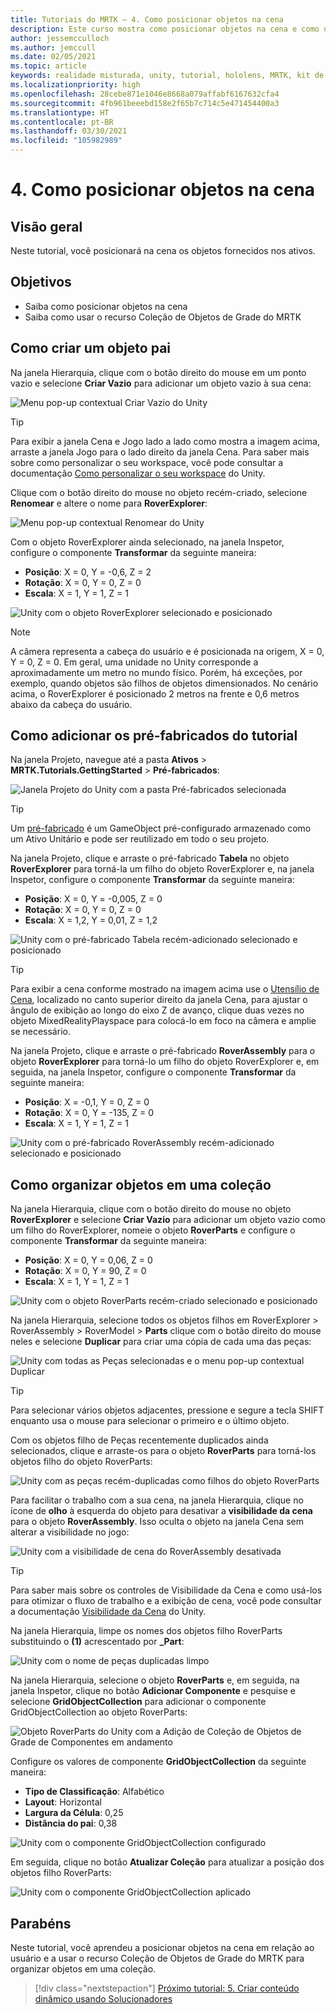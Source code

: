 ```yaml
---
title: Tutoriais do MRTK – 4. Como posicionar objetos na cena
description: Este curso mostra como posicionar objetos na cena e como usar o MRTK (Kit de Ferramentas de Realidade Misturada) para organizar objetos em uma grade.
author: jessemcculloch
ms.author: jemccull
ms.date: 02/05/2021
ms.topic: article
keywords: realidade misturada, unity, tutorial, hololens, MRTK, kit de ferramentas de realidade misturada, UWP, solucionadores, coleção de objetos de grade
ms.localizationpriority: high
ms.openlocfilehash: 28cebe871e1046e8668a079affabf6167632cfa4
ms.sourcegitcommit: 4fb961beeebd158e2f65b7c714c5e471454400a3
ms.translationtype: HT
ms.contentlocale: pt-BR
ms.lasthandoff: 03/30/2021
ms.locfileid: "105982989"
---
```

# <a name="4-positioning-objects-in-the-scene"></a>4. Como posicionar objetos na cena

## <a name="overview"></a>Visão geral

Neste tutorial, você posicionará na cena os objetos fornecidos nos ativos.

## <a name="objectives"></a>Objetivos

* Saiba como posicionar objetos na cena
* Saiba como usar o recurso Coleção de Objetos de Grade do MRTK

## <a name="creating-the-parent-object"></a>Como criar um objeto pai

Na janela Hierarquia, clique com o botão direito do mouse em um ponto vazio e selecione **Criar Vazio** para adicionar um objeto vazio à sua cena:

![Menu pop-up contextual Criar Vazio do Unity](images/mr-learning-base/base-04-section1-step1-1.png)

> [!TIP]
> Para exibir a janela Cena e Jogo lado a lado como mostra a imagem acima, arraste a janela Jogo para o lado direito da janela Cena. Para saber mais sobre como personalizar o seu workspace, você pode consultar a documentação <a href="https://docs.unity3d.com/Manual/CustomizingYourWorkspace.html" target="_blank">Como personalizar o seu workspace</a> do Unity.

Clique com o botão direito do mouse no objeto recém-criado, selecione **Renomear** e altere o nome para **RoverExplorer**:

![Menu pop-up contextual Renomear do Unity](images/mr-learning-base/base-04-section1-step1-2.png)

Com o objeto RoverExplorer ainda selecionado, na janela Inspetor, configure o componente **Transformar** da seguinte maneira:

* **Posição**: X = 0, Y = -0,6, Z = 2
* **Rotação**: X = 0, Y = 0, Z = 0
* **Escala**: X = 1, Y = 1, Z = 1

![Unity com o objeto RoverExplorer selecionado e posicionado](images/mr-learning-base/base-04-section1-step1-3.png)

> [!NOTE]
> A câmera representa a cabeça do usuário e é posicionada na origem, X = 0, Y = 0, Z = 0. Em geral, uma unidade no Unity corresponde a aproximadamente um metro no mundo físico. Porém, há exceções, por exemplo, quando objetos são filhos de objetos dimensionados. No cenário acima, o RoverExplorer é posicionado 2 metros na frente e 0,6 metros abaixo da cabeça do usuário.

## <a name="adding-the-tutorial-prefabs"></a>Como adicionar os pré-fabricados do tutorial

Na janela Projeto, navegue até a pasta **Ativos** > **MRTK.Tutorials.GettingStarted** > **Pré-fabricados**:

![Janela Projeto do Unity com a pasta Pré-fabricados selecionada](images/mr-learning-base/base-04-section2-step1-1.png)

> [!TIP]
> Um <a href="https://docs.unity3d.com/Manual/Prefabs.html" target="_blank">pré-fabricado</a> é um GameObject pré-configurado armazenado como um Ativo Unitário e pode ser reutilizado em todo o seu projeto.

Na janela Projeto, clique e arraste o pré-fabricado **Tabela** no objeto **RoverExplorer** para torná-la um filho do objeto RoverExplorer e, na janela Inspetor, configure o componente **Transformar** da seguinte maneira:

* **Posição**: X = 0, Y = -0,005, Z = 0
* **Rotação**: X = 0, Y = 0, Z = 0
* **Escala**: X = 1,2, Y = 0,01, Z = 1,2

![Unity com o pré-fabricado Tabela recém-adicionado selecionado e posicionado](images/mr-learning-base/base-04-section2-step1-2.png)

> [!TIP]
> Para exibir a cena conforme mostrado na imagem acima use o <a href="https://docs.unity3d.com/Manual/SceneViewNavigation.html" target="_blank">Utensílio de Cena</a>, localizado no canto superior direito da janela Cena, para ajustar o ângulo de exibição ao longo do eixo Z de avanço, clique duas vezes no objeto MixedRealityPlayspace para colocá-lo em foco na câmera e amplie se necessário.

Na janela Projeto, clique e arraste o pré-fabricado **RoverAssembly** para o objeto **RoverExplorer** para torná-lo um filho do objeto RoverExplorer e, em seguida, na janela Inspetor, configure o componente **Transformar** da seguinte maneira:

* **Posição**: X = -0,1, Y = 0, Z = 0
* **Rotação**: X = 0, Y = -135, Z = 0
* **Escala**: X = 1, Y = 1, Z = 1

![Unity com o pré-fabricado RoverAssembly recém-adicionado selecionado e posicionado](images/mr-learning-base/base-04-section2-step1-3.png)

## <a name="organizing-objects-in-a-collection"></a>Como organizar objetos em uma coleção

Na janela Hierarquia, clique com o botão direito do mouse no objeto **RoverExplorer** e selecione **Criar Vazio** para adicionar um objeto vazio como um filho do RoverExplorer, nomeie o objeto **RoverParts** e configure o componente **Transformar** da seguinte maneira:

* **Posição**: X = 0, Y = 0,06, Z = 0
* **Rotação**: X = 0, Y = 90, Z = 0
* **Escala**: X = 1, Y = 1, Z = 1

![Unity com o objeto RoverParts recém-criado selecionado e posicionado](images/mr-learning-base/base-04-section3-step1-1.png)

Na janela Hierarquia, selecione todos os objetos filhos em RoverExplorer > RoverAssembly > RoverModel > **Parts** clique com o botão direito do mouse neles e selecione **Duplicar** para criar uma cópia de cada uma das peças:

![Unity com todas as Peças selecionadas e o menu pop-up contextual Duplicar](images/mr-learning-base/base-04-section3-step1-2.png)

> [!TIP]
> Para selecionar vários objetos adjacentes, pressione e segure a tecla SHIFT enquanto usa o mouse para selecionar o primeiro e o último objeto.

Com os objetos filho de Peças recentemente duplicados ainda selecionados, clique e arraste-os para o objeto **RoverParts** para torná-los objetos filho do objeto RoverParts:

![Unity com as peças recém-duplicadas como filhos do objeto RoverParts](images/mr-learning-base/base-04-section3-step1-3.png)

Para facilitar o trabalho com a sua cena, na janela Hierarquia, clique no ícone de **olho** à esquerda do objeto para desativar a **visibilidade da cena** para o objeto **RoverAssembly**. Isso oculta o objeto na janela Cena sem alterar a visibilidade no jogo:

![Unity com a visibilidade de cena do RoverAssembly desativada](images/mr-learning-base/base-04-section3-step1-4.png)

> [!TIP]
> Para saber mais sobre os controles de Visibilidade da Cena e como usá-los para otimizar o fluxo de trabalho e a exibição de cena, você pode consultar a documentação <a href="https://docs.unity3d.com/Manual/SceneVisibility.html" target="_blank">Visibilidade da Cena</a> do Unity.

Na janela Hierarquia, limpe os nomes dos objetos filho RoverParts substituindo o **(1)** acrescentado por **_Part**:

![Unity com o nome de peças duplicadas limpo](images/mr-learning-base/base-04-section3-step1-5.png)

Na janela Hierarquia, selecione o objeto **RoverParts** e, em seguida, na janela Inspetor, clique no botão **Adicionar Componente** e pesquise e selecione **GridObjectCollection** para adicionar o componente GridObjectCollection ao objeto RoverParts:

![Objeto RoverParts do Unity com a Adição de Coleção de Objetos de Grade de Componentes em andamento](images/mr-learning-base/base-04-section3-step1-6.png)

Configure os valores de componente **GridObjectCollection** da seguinte maneira:

* **Tipo de Classificação**: Alfabético
* **Layout**: Horizontal
* **Largura da Célula**: 0,25
* **Distância do pai**: 0,38

![Unity com o componente GridObjectCollection configurado](images/mr-learning-base/base-04-section3-step1-7.png)

Em seguida, clique no botão **Atualizar Coleção** para atualizar a posição dos objetos filho RoverParts:

![Unity com o componente GridObjectCollection aplicado](images/mr-learning-base/base-04-section3-step1-8.png)

## <a name="congratulations"></a>Parabéns

Neste tutorial, você aprendeu a posicionar objetos na cena em relação ao usuário e a usar o recurso Coleção de Objetos de Grade do MRTK para organizar objetos em uma coleção.

> [!div class="nextstepaction"]
>[Próximo tutorial: 5. Criar conteúdo dinâmico usando Solucionadores](mr-learning-base-05.md)
